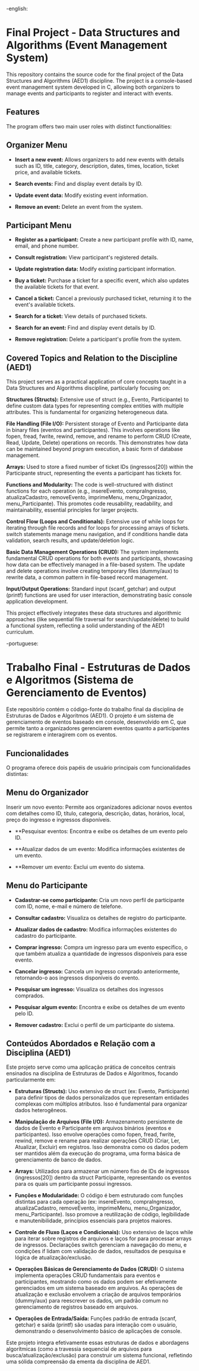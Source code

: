 -english:
# Final Project - Data Structures and Algorithms (Event Management System)
This repository contains the source code for the final project of the Data Structures and Algorithms (AED1) discipline. The project is a console-based event management system developed in C, allowing both organizers to manage events and participants to register and interact with events.

## Features
The program offers two main user roles with distinct functionalities:

## Organizer Menu
- **Insert a new event:** Allows organizers to add new events with details such as ID, title, category, description, dates, times, location, ticket price, and available tickets.

- **Search events:** Find and display event details by ID.

- **Update event data:** Modify existing event information.

- **Remove an event:** Delete an event from the system.

## Participant Menu
- **Register as a participant:** Create a new participant profile with ID, name, email, and phone number.

- **Consult registration:** View participant's registered details.

- **Update registration data:** Modify existing participant information.

- **Buy a ticket:** Purchase a ticket for a specific event, which also updates the available tickets for that event.

- **Cancel a ticket:** Cancel a previously purchased ticket, returning it to the event's available tickets.

- **Search for a ticket:** View details of purchased tickets.

- **Search for an event:** Find and display event details by ID.

- **Remove registration:** Delete a participant's profile from the system.

## Covered Topics and Relation to the Discipline (AED1)
This project serves as a practical application of core concepts taught in a Data Structures and Algorithms discipline, particularly focusing on:

**Structures (Structs):** Extensive use of struct (e.g., Evento, Participante) to define custom data types for representing complex entities with multiple attributes. This is fundamental for organizing heterogeneous data.

**File Handling (File I/O):** Persistent storage of Evento and Participante data in binary files (eventos and participantes). This involves operations like fopen, fread, fwrite, rewind, remove, and rename to perform CRUD (Create, Read, Update, Delete) operations on records. This demonstrates how data can be maintained beyond program execution, a basic form of database management.

**Arrays:** Used to store a fixed number of ticket IDs (ingressos[20]) within the Participante struct, representing the events a participant has tickets for.

**Functions and Modularity:** The code is well-structured with distinct functions for each operation (e.g., insereEvento, compraIngresso, atualizaCadastro, removeEvento, imprimeMenu, menu_Organizador, menu_Participante). This promotes code reusability, readability, and maintainability, essential principles for larger projects.

**Control Flow (Loops and Conditionals):** Extensive use of while loops for iterating through file records and for loops for processing arrays of tickets. switch statements manage menu navigation, and if conditions handle data validation, search results, and update/deletion logic.

**Basic Data Management Operations (CRUD):** The system implements fundamental CRUD operations for both events and participants, showcasing how data can be effectively managed in a file-based system. The update and delete operations involve creating temporary files (dummy/aux) to rewrite data, a common pattern in file-based record management.

**Input/Output Operations:** Standard input (scanf, getchar) and output (printf) functions are used for user interaction, demonstrating basic console application development.

This project effectively integrates these data structures and algorithmic approaches (like sequential file traversal for search/update/delete) to build a functional system, reflecting a solid understanding of the AED1 curriculum.

-portuguese:

# Trabalho Final - Estruturas de Dados e Algoritmos (Sistema de Gerenciamento de Eventos)
Este repositório contém o código-fonte do trabalho final da disciplina de Estruturas de Dados e Algoritmos (AED1). O projeto é um sistema de gerenciamento de eventos baseado em console, desenvolvido em C, que permite tanto a organizadores gerenciarem eventos quanto a participantes se registrarem e interagirem com os eventos.

## Funcionalidades
O programa oferece dois papéis de usuário principais com funcionalidades distintas:

## Menu do Organizador
Inserir um novo evento: Permite aos organizadores adicionar novos eventos com detalhes como ID, título, categoria, descrição, datas, horários, local, preço do ingresso e ingressos disponíveis.

- **Pesquisar eventos: Encontra e exibe os detalhes de um evento pelo ID.

- **Atualizar dados de um evento: Modifica informações existentes de um evento.

- **Remover um evento: Exclui um evento do sistema.

## Menu do Participante
- **Cadastrar-se como participante:** Cria um novo perfil de participante com ID, nome, e-mail e número de telefone.

- **Consultar cadastro:** Visualiza os detalhes de registro do participante.

- **Atualizar dados de cadastro:** Modifica informações existentes do cadastro do participante.

- **Comprar ingresso:** Compra um ingresso para um evento específico, o que também atualiza a quantidade de ingressos disponíveis para esse evento.

- **Cancelar ingresso:** Cancela um ingresso comprado anteriormente, retornando-o aos ingressos disponíveis do evento.

- **Pesquisar um ingresso:** Visualiza os detalhes dos ingressos comprados.

- **Pesquisar algum evento:** Encontra e exibe os detalhes de um evento pelo ID.

- **Remover cadastro:** Exclui o perfil de um participante do sistema.

## Conteúdos Abordados e Relação com a Disciplina (AED1)
Este projeto serve como uma aplicação prática de conceitos centrais ensinados na disciplina de Estruturas de Dados e Algoritmos, focando particularmente em:

- **Estruturas (Structs):** Uso extensivo de struct (ex: Evento, Participante) para definir tipos de dados personalizados que representam entidades complexas com múltiplos atributos. Isso é fundamental para organizar dados heterogêneos.

- **Manipulação de Arquivos (File I/O):** Armazenamento persistente de dados de Evento e Participante em arquivos binários (eventos e participantes). Isso envolve operações como fopen, fread, fwrite, rewind, remove e rename para realizar operações CRUD (Criar, Ler, Atualizar, Excluir) em registros. Isso demonstra como os dados podem ser mantidos além da execução do programa, uma forma básica de gerenciamento de banco de dados.

- **Arrays:** Utilizados para armazenar um número fixo de IDs de ingressos (ingressos[20]) dentro da struct Participante, representando os eventos para os quais um participante possui ingressos.

- **Funções e Modularidade:** O código é bem estruturado com funções distintas para cada operação (ex: insereEvento, compraIngresso, atualizaCadastro, removeEvento, imprimeMenu, menu_Organizador, menu_Participante). Isso promove a reutilização de código, legibilidade e manutenibilidade, princípios essenciais para projetos maiores.

- **Controle de Fluxo (Laços e Condicionais):** Uso extensivo de laços while para iterar sobre registros de arquivos e laços for para processar arrays de ingressos. Declarações switch gerenciam a navegação do menu, e condições if lidam com validação de dados, resultados de pesquisa e lógica de atualização/exclusão.

- **Operações Básicas de Gerenciamento de Dados (CRUD):** O sistema implementa operações CRUD fundamentais para eventos e participantes, mostrando como os dados podem ser efetivamente gerenciados em um sistema baseado em arquivos. As operações de atualização e exclusão envolvem a criação de arquivos temporários (dummy/aux) para reescrever os dados, um padrão comum no gerenciamento de registros baseado em arquivos.

- **Operações de Entrada/Saída:** Funções padrão de entrada (scanf, getchar) e saída (printf) são usadas para interação com o usuário, demonstrando o desenvolvimento básico de aplicações de console.

Este projeto integra efetivamente essas estruturas de dados e abordagens algorítmicas (como a travessia sequencial de arquivos para busca/atualização/exclusão) para construir um sistema funcional, refletindo uma sólida compreensão da ementa da disciplina de AED1.
